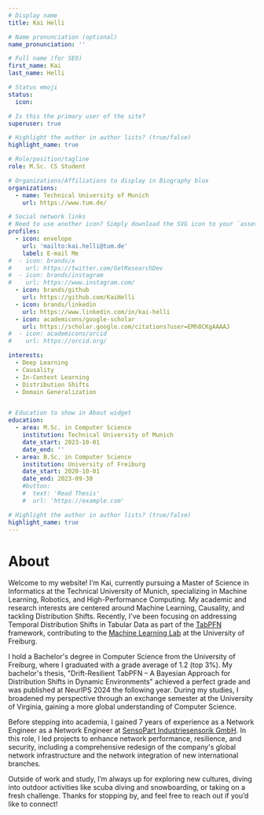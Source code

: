 ```yaml
---
# Display name
title: Kai Helli

# Name pronunciation (optional)
name_pronunciation: ''

# Full name (for SEO)
first_name: Kai
last_name: Helli

# Status emoji
status:
  icon: 

# Is this the primary user of the site?
superuser: true

# Highlight the author in author lists? (true/false)
highlight_name: true

# Role/position/tagline
role: M.Sc. CS Student

# Organizations/Affiliations to display in Biography blox
organizations:
  - name: Technical University of Munich
    url: https://www.tum.de/

# Social network links
# Need to use another icon? Simply download the SVG icon to your `assets/media/icons/` folder.
profiles:
  - icon: envelope
    url: 'mailto:kai.helli@tum.de'
    label: E-mail Me
#  - icon: brands/x
#    url: https://twitter.com/GetResearchDev
#  - icon: brands/instagram
#    url: https://www.instagram.com/
  - icon: brands/github
    url: https://github.com/KaiHelli
  - icon: brands/linkedin
    url: https://www.linkedin.com/in/kai-helli
  - icon: academicons/google-scholar
    url: https://scholar.google.com/citations?user=EMh8CKgAAAAJ
#  - icon: academicons/orcid
#    url: https://orcid.org/

interests:
  - Deep Learning
  - Causality
  - In-Context Learning
  - Distribution Shifts
  - Domain Generalization


# Education to show in About widget
education:
  - area: M.Sc. in Computer Science
    institution: Technical University of Munich
    date_start: 2023-10-01
    date_end: ''
  - area: B.Sc. in Computer Science
    institution: University of Freiburg
    date_start: 2020-10-01
    date_end: 2023-09-30
    #button:
    #  text: 'Read Thesis'
    #  url: 'https://example.com'

# Highlight the author in author lists? (true/false)
highlight_name: true
---
```


# About

Welcome to my website! I’m Kai, currently pursuing a Master of Science in Informatics at the Technical University of Munich, specializing in Machine Learning, Robotics, and High-Performance Computing. My academic and research interests are centered around Machine Learning, Causality, and tackling Distribution Shifts. Recently, I've been focusing on addressing Temporal Distribution Shifts in Tabular Data as part of the [TabPFN](https://github.com/automl/TabPFN) framework, contributing to the [Machine Learning Lab](https://ml.informatik.uni-freiburg.de/) at the University of Freiburg.

I hold a Bachelor's degree in Computer Science from the University of Freiburg, where I graduated with a grade average of 1.2 (top 3%). My bachelor's thesis, "Drift-Resilient TabPFN – A Bayesian Approach for Distribution Shifts in Dynamic Environments" achieved a perfect grade and was published at NeurIPS 2024 the following year. During my studies, I broadened my perspective through an exchange semester at the University of Virginia, gaining a more global understanding of Computer Science.

Before stepping into academia, I gained 7 years of experience as a Network Engineer as a Network Engineer at [SensoPart Industriesensorik GmbH](https://www.sensopart.com/en/). In this role, I led projects to enhance network performance, resilience, and security, including a comprehensive redesign of the company's global network infrastructure and the network integration of new international branches.

Outside of work and study, I’m always up for exploring new cultures, diving into outdoor activities like scuba diving and snowboarding, or taking on a fresh challenge. Thanks for stopping by, and feel free to reach out if you’d like to connect!